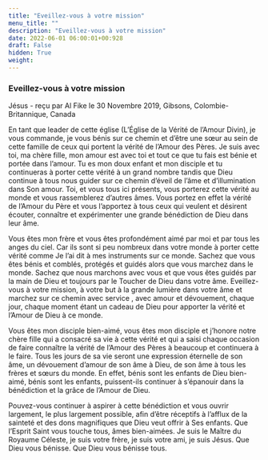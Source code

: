 ```yaml
---
title: "Eveillez-vous à votre mission"
menu_title: ""
description: "Eveillez-vous à votre mission"
date: 2022-06-01 06:00:01+00:928
draft: False
hidden: True
weight:
---
```

### Eveillez-vous à votre mission

Jésus - reçu par Al Fike le 30 Novembre 2019, Gibsons, Colombie-Britannique, Canada

En tant que leader de cette église (L’Église de la Vérité de l’Amour Divin), je vous commande, je vous bénis sur ce chemin et d’être une sœur au sein de cette famille de ceux qui portent la vérité de l’Amour des Pères. Je suis avec toi, ma chère fille, mon amour est avec toi et tout ce que tu fais est bénie et portée dans l’amour. Tu es mon doux enfant et mon disciple et tu continueras à porter cette vérité à un grand nombre tandis que Dieu continue à tous nous guider sur ce chemin d’éveil de l’âme et d’illumination dans Son amour. Toi, et vous tous ici présents, vous porterez cette vérité au monde et vous rassemblerez d’autres âmes. Vous portez en effet la vérité de l’Amour du Père et vous l’apportez à tous ceux qui veulent et désirent écouter, connaître et expérimenter une grande bénédiction de Dieu dans leur âme.

Vous êtes mon frère et vous êtes profondément aimé par moi et par tous les anges du ciel. Car ils sont si peu nombreux dans votre monde à porter cette vérité comme Je l’ai dit à mes instruments sur ce monde. Sachez que vous êtes bénis et comblés, protégés et guidés alors que vous marchez dans le monde. Sachez que nous marchons avec vous et que vous êtes guidés par la main de Dieu et toujours par le Toucher de Dieu dans votre âme. Eveillez-vous à votre mission, à votre but à la grande lumière dans votre âme et marchez sur ce chemin avec service , avec amour et dévouement, chaque jour, chaque moment étant un cadeau de Dieu pour apporter la vérité et l’Amour de Dieu à ce monde.

Vous êtes mon disciple bien-aimé, vous êtes mon disciple et j’honore notre chère fille qui a consacré sa vie à cette vérité et qui a saisi chaque occasion de faire connaître la vérité de l’Amour des Pères à beaucoup et continuera à le faire. Tous les jours de sa vie seront une expression éternelle de son âme, un dévouement d’amour de son âme à Dieu, de son âme à tous les frères et sœurs du monde. En effet, bénis sont les enfants de Dieu bien-aimé, bénis sont les enfants, puissent-ils continuer à s’épanouir dans la bénédiction et la grâce de l’Amour de Dieu.

Pouvez-vous continuer à aspirer à cette bénédiction et vous ouvrir largement, le plus largement possible, afin d’être réceptifs à l’afflux de la sainteté et des dons magnifiques que Dieu veut offrir à Ses enfants. Que l’Esprit Saint vous touche tous, âmes bien-aimées. Je suis le Maître du Royaume Céleste, je suis votre frère, je suis votre ami, je suis Jésus. Que Dieu vous bénisse. Que Dieu vous bénisse tous.



